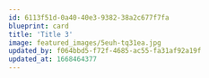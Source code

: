 ```yaml
---
id: 6113f51d-0a40-40e3-9382-38a2c677f7fa
blueprint: card
title: 'Title 3'
image: featured_images/5euh-tq31ea.jpg
updated_by: f064bbd5-f72f-4685-ac55-fa31af92a19f
updated_at: 1668464377
---
```

